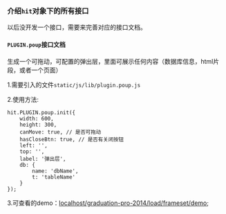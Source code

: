 ### 介绍`hit`对象下的所有接口

以后没开发一个接口，需要来完善对应的接口文档。

#### `PLUGIN.poup`接口文档

生成一个可拖动，可配置的弹出层，里面可展示任何内容（数据库信息，html片段，或者一个页面）

1.需要引入的文件`static/js/lib/plugin.poup.js`

2.使用方法:

	hit.PLUGIN.poup.init({
		width: 600,
		height: 300,
		canMove: true, // 是否可拖动
		hasCloseBtn: true, // 是否有关闭按钮
		left: '',
		top: '',
		label: '弹出层',
		db: {
			name: 'dbName',
			t: 'tableName'
		}
	});
	
3.可查看的demo：[localhost/graduation-pro-2014/load/frameset/demo](http://localhost/graduation-pro-2014/load/frameset/demo);
